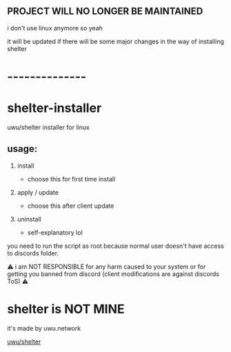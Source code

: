 ## PROJECT WILL NO LONGER BE MAINTAINED
i don't use linux anymore so yeah

it will be updated if there will be some major changes in the way of installing shelter

# --------------


# shelter-installer
uwu/shelter installer for linux

## usage:
1) install
    - choose this for first time install

2) apply / update
    - choose this after client update

3) uninstall
    - self-explanatory lol

you need to run the script as root because normal user doesn't have access to discords folder.

⚠️ i am NOT RESPONSIBLE for any harm caused to your system or for getting you banned from discord (client modifications are against discords ToS) ⚠️

# shelter is NOT MINE
it's made by uwu.network

[uwu/shelter](https://github.com/uwu/shelter)
